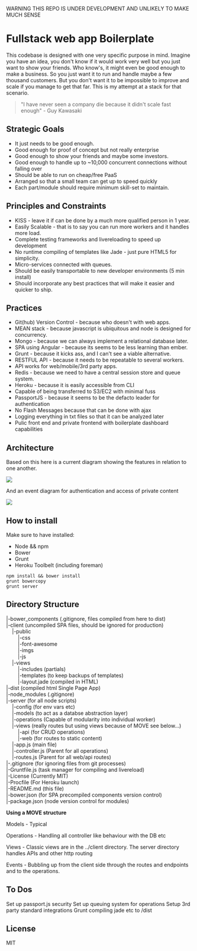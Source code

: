 WARNING THIS REPO IS UNDER DEVELOPMENT AND UNLIKELY TO MAKE MUCH SENSE

# Fullstack web app Boilerplate
This codebase is designed with one very specific purpose in mind. Imagine you have an idea, you don't know if it would work very well but you just want to show your friends. Who know's, it might even be good enough to make a business. So you just want it to run and handle maybe a few thousand customers. But you don't want it to be impossible to improve and scale if you manage to get that far. This is my attempt at a stack for that scenario.

>"I have never seen a company die because it didn't scale fast enough" - Guy Kawasaki

## Strategic Goals
* It just needs to be good enough.
* Good enough for proof of concept but not really enterprise
* Good enough to show your friends and maybe some investors.
* Good enough to handle up to ~10,000 concurrent connections without falling over
* Should be able to run on cheap/free PaaS 
* Arranged so that a small team can get up to speed quickly
* Each part/module should require minimum skill-set to maintain.

## Principles and Constraints
* KISS - leave it if can be done by a much more qualified person in 1 year.
* Easily Scalable - that is to say you can run more workers and it handles more load.
* Complete testing frameworks and livereloading to speed up development
* No runtime compiling of templates like Jade - just pure HTML5 for simplicity.
* Micro-services connected with queues.
* Should be easily transportable to new developer environments (5 min install)
* Should incorporate any best practices that will make it easier and quicker to ship.

## Practices 
* Git(hub) Version Control - because who doesn't with web apps.
* MEAN stack - because javascript is ubiquitous and node is designed for concurrency.
* Mongo - because we can always implement a relational database later.
* SPA using Angular - because its seems to be less learning than ember.
* Grunt - because it kicks ass, and I can't see a viable alternative.
* RESTFUL API - because it needs to be repeatable to several workers.
* API works for web/mobile/3rd party apps.
* Redis - because we need to have a central session store and queue system.
* Heroku - because it is easily accessible from CLI
* Capable of being transferred to S3/EC2 with minimal fuss
* PassportJS - because it seems to be the defacto leader for authentication
* No Flash Messages because that can be done with ajax
* Logging everything in txt files so that it can be analyzed later
* Pulic front end and private frontend with boilerplate dashboard capabilities

## Architecture
Based on this here is a current diagram showing the features in relation to one another.

![](https://docs.google.com/drawings/d/1tSR0bjQJglcT-38VVY8FT1DqkZZMFQ57_A02aRPiqEk/pub?w=961&h=581)


And an event diagram for authentication and access of private content


![](https://docs.google.com/drawings/d/1ehHzQOMKdGw2ARZzDgZufGvjqbyw9RFU8Q0K3L6NMU4/pub?w=960&h=720)


## How to install
Make sure to have installed:

* Node && npm
* Bower
* Grunt
* Heroku Toolbelt (including foreman)

``` 
npm install && bower install
grunt bowercopy
grunt server
```

## Directory Structure
|-bower_components (.gitignore, files compiled from here to dist)  
|-client (uncompiled SPA files, should be ignored for production)  
&nbsp;&nbsp;&nbsp;&nbsp;|-public  
&nbsp;&nbsp;&nbsp;&nbsp;&nbsp;&nbsp;&nbsp;&nbsp;|-css  
&nbsp;&nbsp;&nbsp;&nbsp;&nbsp;&nbsp;&nbsp;&nbsp;|-font-awesome  
&nbsp;&nbsp;&nbsp;&nbsp;&nbsp;&nbsp;&nbsp;&nbsp;|-imgs  
&nbsp;&nbsp;&nbsp;&nbsp;&nbsp;&nbsp;&nbsp;&nbsp;|-js  
&nbsp;&nbsp;&nbsp;&nbsp;|-views    
&nbsp;&nbsp;&nbsp;&nbsp;&nbsp;&nbsp;&nbsp;&nbsp;|-includes (partials)  
&nbsp;&nbsp;&nbsp;&nbsp;&nbsp;&nbsp;&nbsp;&nbsp;|-templates (to keep backups of templates)  
&nbsp;&nbsp;&nbsp;&nbsp;&nbsp;&nbsp;&nbsp;&nbsp;|-layout.jade (compiled in HTML)  
|-dist (compiled html Single Page App)  
|-node_modules (.gitignore)  
|-server (for all node scripts)  
&nbsp;&nbsp;&nbsp;&nbsp;|-config (for env vars etc)     
&nbsp;&nbsp;&nbsp;&nbsp;|-models (to act as a databse abstraction layer)  
&nbsp;&nbsp;&nbsp;&nbsp;|-operations (Capable of modularity into individual worker)  
&nbsp;&nbsp;&nbsp;&nbsp;|-views (really routes but using views because of MOVE see below...)  
&nbsp;&nbsp;&nbsp;&nbsp;&nbsp;&nbsp;&nbsp;&nbsp;|-api (for CRUD operations)  
&nbsp;&nbsp;&nbsp;&nbsp;&nbsp;&nbsp;&nbsp;&nbsp;|-web  (for routes to static content)  
&nbsp;&nbsp;&nbsp;&nbsp;|-app.js (main file)   
&nbsp;&nbsp;&nbsp;&nbsp;|-controller.js (Parent for all operations)   
&nbsp;&nbsp;&nbsp;&nbsp;|-routes.js (Parent for all web/api routes)   
|-.gitignore (for ignoring files from git processes)   
|-Gruntfile.js (task manager for compiling and livereload)   
|-License (Currently MIT)   
|-Procfile (For Heroku launch)   
|-README.md (this file)   
|-bower.json (for SPA precompiled components version control)   
|-package.json (node version control for modules)   

**Using a MOVE structure**

Models - Typical

Operations - Handling all controller like behaviour with the DB etc

Views - Classic views are in the ../client directory. The server directory handles APIs and other http routing

Events - Bubbling up from the client side through the routes and endpoints and to the operations.

## To Dos
Set up passport.js security
Set up queuing system for operations
Setup 3rd party standard integrations
Grunt compiling jade etc to /dist

## License
MIT